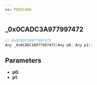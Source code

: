 ```yaml
---
ns: PERSCHAR
---
```

## _0x0CADC3A977997472

```c
// 0x0CADC3A977997472
Any _0x0CADC3A977997472(Any p0, Any p1);
```

## Parameters
* **p0**:
* **p1**:
